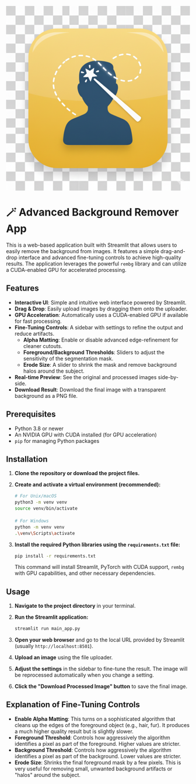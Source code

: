 
<img src="icon.png" alt="description" style="height: 20%; display: block; margin: 0 auto;" />



# 🪄 Advanced Background Remover App

This is a web-based application built with Streamlit that allows users to easily remove the background from images. It features a simple drag-and-drop interface and advanced fine-tuning controls to achieve high-quality results. The application leverages the powerful `rembg` library and can utilize a CUDA-enabled GPU for accelerated processing.

## Features

-   **Interactive UI**: Simple and intuitive web interface powered by Streamlit.
-   **Drag & Drop**: Easily upload images by dragging them onto the uploader.
-   **GPU Acceleration**: Automatically uses a CUDA-enabled GPU if available for fast processing.
-   **Fine-Tuning Controls**: A sidebar with settings to refine the output and reduce artifacts.
    -   **Alpha Matting**: Enable or disable advanced edge-refinement for cleaner cutouts.
    -   **Foreground/Background Thresholds**: Sliders to adjust the sensitivity of the segmentation mask.
    -   **Erode Size**: A slider to shrink the mask and remove background halos around the subject.
-   **Real-time Preview**: See the original and processed images side-by-side.
-   **Download Result**: Download the final image with a transparent background as a PNG file.

## Prerequisites

-   Python 3.8 or newer
-   An NVIDIA GPU with CUDA installed (for GPU acceleration)
-   `pip` for managing Python packages

## Installation

1.  **Clone the repository or download the project files.**

2.  **Create and activate a virtual environment (recommended):**
    ```bash
    # For Unix/macOS
    python3 -m venv venv
    source venv/bin/activate

    # For Windows
    python -m venv venv
    .\venv\Scripts\activate
    ```

3.  **Install the required Python libraries using the `requirements.txt` file:**
    ```bash
    pip install -r requirements.txt
    ```
    This command will install Streamlit, PyTorch with CUDA support, `rembg` with GPU capabilities, and other necessary dependencies.

## Usage

1.  **Navigate to the project directory** in your terminal.

2.  **Run the Streamlit application:**
    ```bash
    streamlit run main_app.py
    ```

3.  **Open your web browser** and go to the local URL provided by Streamlit (usually `http://localhost:8501`).

4.  **Upload an image** using the file uploader.

5.  **Adjust the settings** in the sidebar to fine-tune the result. The image will be reprocessed automatically when you change a setting.

6.  **Click the "Download Processed Image" button** to save the final image.

## Explanation of Fine-Tuning Controls

-   **Enable Alpha Matting**: This turns on a sophisticated algorithm that cleans up the edges of the foreground object (e.g., hair, fur). It produces a much higher quality result but is slightly slower.
-   **Foreground Threshold**: Controls how aggressively the algorithm identifies a pixel as part of the foreground. Higher values are stricter.
-   **Background Threshold**: Controls how aggressively the algorithm identifies a pixel as part of the background. Lower values are stricter.
-   **Erode Size**: Shrinks the final foreground mask by a few pixels. This is very useful for removing small, unwanted background artifacts or "halos" around the subject.
